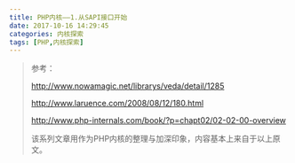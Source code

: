 ```yaml
---
title: PHP内核——1.从SAPI接口开始
date: 2017-10-16 14:29:45
categories: 内核探索
tags: [PHP,内核探索]
---
```

>参考：
>
>http://www.nowamagic.net/librarys/veda/detail/1285   
>
>http://www.laruence.com/2008/08/12/180.html 
>
>http://www.php-internals.com/book/?p=chapt02/02-02-00-overview
>
>该系列文章用作为PHP内核的整理与加深印象，内容基本上来自于以上原文。
